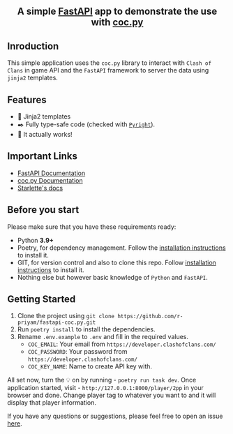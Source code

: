 <div align="center">

## **A simple [FastAPI](https://github.com/tiangolo/fastapi) app to demonstrate the use with [coc.py](https://github.com/mathsman5133/coc.py)**

</div>

## Inroduction

This simple application uses the `coc.py` library to interact with `Clash of Clans` in game API and the `FastAPI` framework to server the data using `jinja2` templates.

## Features

- 📄 Jinja2 templates
- ✒️ Fully type-safe code (checked with [`Pyright`](https://github.com/microsoft/pyright)).
- 🚀 It actually works!

## Important Links

- [FastAPI Documentation](https://fastapi.tiangolo.com/)
- [coc.py Documentation](https://cocpy.readthedocs.io/en/latest/)
- [Starlette's docs](https://www.starlette.io/templates/)

## Before you start

Please make sure that you have these requirements ready:

- Python **3.9+**
- Poetry, for dependency management. Follow the [installation instructions](https://python-poetry.org/docs/#installation) to install it.
- GIT, for version control and also to clone this repo. Follow [installation instructions](https://git-scm.com/) to install it.
- Nothing else but however basic knowledge of `Python` and `FastAPI`.

## Getting Started

1. Clone the project using `git clone https://github.com/r-priyam/fastapi-coc.py.git`
2. Run `poetry install` to install the dependencies.
3. Rename `.env.example` to `.env` and fill in the required values.
    - `COC_EMAIL`: Your email from `https://developer.clashofclans.com/`
    - `COC_PASSWORD`: Your password from `https://developer.clashofclans.com/`
    - `COC_KEY_NAME`: Name to create API key with.

All set now, turn the 💡 on by running - `poetry run task dev`. Once application started, visit - `http://127.0.0.1:8000/player/2pp` in your browser and done. Change player tag to whatever you want to and it will display that player information.

If you have any questions or suggestions, please feel free to open an issue [here](https://github.com/r-priyam/fastapi-coc.py/issues/new).
